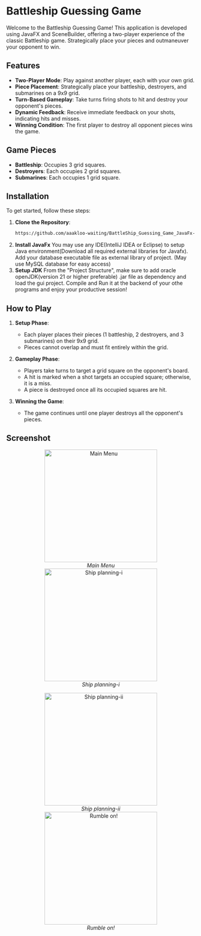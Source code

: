 # Battleship Guessing Game

Welcome to the Battleship Guessing Game! This application is developed using JavaFX and SceneBuilder, offering a two-player experience of the classic Battleship game. Strategically place your pieces and outmaneuver your opponent to win.

## Features

- **Two-Player Mode**: Play against another player, each with your own grid.
- **Piece Placement**: Strategically place your battleship, destroyers, and submarines on a 9x9 grid.
- **Turn-Based Gameplay**: Take turns firing shots to hit and destroy your opponent's pieces.
- **Dynamic Feedback**: Receive immediate feedback on your shots, indicating hits and misses.
- **Winning Condition**: The first player to destroy all opponent pieces wins the game.

## Game Pieces

- **Battleship**: Occupies 3 grid squares.
- **Destroyers**: Each occupies 2 grid squares.
- **Submarines**: Each occupies 1 grid square.

## Installation

To get started, follow these steps:

1. **Clone the Repository**:
   ```bash
   https://github.com/aaakloo-waiting/BattleShip_Guessing_Game_JavaFx-.git
2. **Install JavaFx**
   You may use any IDE(IntelliJ IDEA or Eclipse) to setup Java environment(Download all required external libraries for Javafx). Add your database executable file as external library of project. (May use MySQL database for easy access)
3. **Setup JDK**
   From the "Project Structure", make sure to add oracle openJDK(version 21 or higher preferable) .jar file as dependency and load the gui project. Compile and Run it at the backend of your othe programs and enjoy your productive session!

## How to Play

1. **Setup Phase**:
   - Each player places their pieces (1 battleship, 2 destroyers, and 3 submarines) on their 9x9 grid.
   - Pieces cannot overlap and must fit entirely within the grid.

2. **Gameplay Phase**:
   - Players take turns to target a grid square on the opponent's board.
   - A hit is marked when a shot targets an occupied square; otherwise, it is a miss.
   - A piece is destroyed once all its occupied squares are hit.

3. **Winning the Game**:
   - The game continues until one player destroys all the opponent's pieces.

## Screenshot

<p align="center">
  <div style="text-align: center;">
    <img src="Battleship_Destroyer_(2_player_strategic_game)/src/main/resources/Home_Window.png" alt="Main Menu" width="300"/>
    <br/>
    <em>Main Menu</em>
  </div>
  <div style="text-align: center;">
    <img src="Battleship_Destroyer_(2_player_strategic_game)/src/main/resources/player_blue_planning.png" alt="Ship planning-i" width="300"/>
    <br/>
    <em>Ship planning-i</em>
  </div>
</p>

<p align="center">
  <div style="text-align: center;">
    <img src="Battleship_Destroyer_(2_player_strategic_game)/src/main/resources/player_red_planning.png" alt="Ship planning-ii" width="300"/>
    <br/>
    <em>Ship planning-ii</em>
  </div>
  <div style="text-align: center;">
    <img src="Battleship_Destroyer_(2_player_strategic_game)/src/main/resources/rumble.png" alt="Rumble on!" width="300"/>
    <br/>
    <em>Rumble on!</em>
  </div>
</p>

